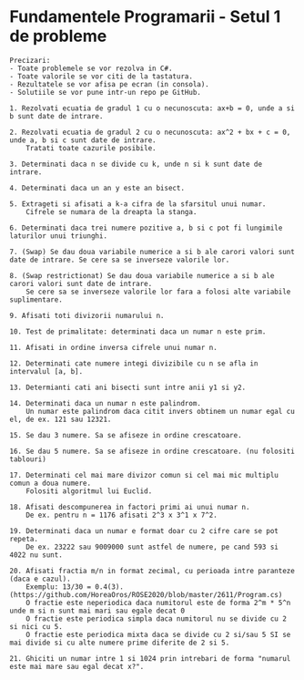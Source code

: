 # Fundamentele Programarii - Setul 1 de probleme
    Precizari:
    - Toate problemele se vor rezolva in C#. 
    - Toate valorile se vor citi de la tastatura. 
    - Rezultatele se vor afisa pe ecran (in consola). 
    - Solutiile se vor pune intr-un repo pe GitHub.

    1. Rezolvati ecuatia de gradul 1 cu o necunoscuta: ax+b = 0, unde a si b sunt date de intrare. 

    2. Rezolvati ecuatia de gradul 2 cu o necunoscuta: ax^2 + bx + c = 0, unde a, b si c sunt date de intrare.
        Tratati toate cazurile posibile. 

    3. Determinati daca n se divide cu k, unde n si k sunt date de intrare. 

    4. Determinati daca un an y este an bisect. 

    5. Extrageti si afisati a k-a cifra de la sfarsitul unui numar.
        Cifrele se numara de la dreapta la stanga. 

    6. Determinati daca trei numere pozitive a, b si c pot fi lungimile laturilor unui triunghi. 

    7. (Swap) Se dau doua variabile numerice a si b ale carori valori sunt date de intrare. Se cere sa se inverseze valorile lor. 

    8. (Swap restrictionat) Se dau doua variabile numerice a si b ale carori valori sunt date de intrare.
        Se cere sa se inverseze valorile lor fara a folosi alte variabile suplimentare.  

    9. Afisati toti divizorii numarului n. 

    10. Test de primalitate: determinati daca un numar n este prim.

    11. Afisati in ordine inversa cifrele unui numar n. 

    12. Determinati cate numere integi divizibile cu n se afla in intervalul [a, b]. 

    13. Determianti cati ani bisecti sunt intre anii y1 si y2.

    14. Determinati daca un numar n este palindrom.
        Un numar este palindrom daca citit invers obtinem un numar egal cu el, de ex. 121 sau 12321. 

    15. Se dau 3 numere. Sa se afiseze in ordine crescatoare. 

    16. Se dau 5 numere. Sa se afiseze in ordine crescatoare. (nu folositi tablouri)

    17. Determinati cel mai mare divizor comun si cel mai mic multiplu comun a doua numere.
        Folositi algoritmul lui Euclid. 

    18. Afisati descompunerea in factori primi ai unui numar n.
        De ex. pentru n = 1176 afisati 2^3 x 3^1 x 7^2.

    19. Determinati daca un numar e format doar cu 2 cifre care se pot repeta.
        De ex. 23222 sau 9009000 sunt astfel de numere, pe cand 593 si 4022 nu sunt. 

    20. Afisati fractia m/n in format zecimal, cu perioada intre paranteze (daca e cazul).
        Exemplu: 13/30 = 0.4(3).  (https://github.com/HoreaOros/ROSE2020/blob/master/2611/Program.cs)
        O fractie este neperiodica daca numitorul este de forma 2^m * 5^n unde m si n sunt mai mari sau egale decat 0
        O fractie este periodica simpla daca numitorul nu se divide cu 2 si nici cu 5. 
        O fractie este periodica mixta daca se divide cu 2 si/sau 5 SI se mai divide si cu alte numere prime diferite de 2 si 5. 

    21. Ghiciti un numar intre 1 si 1024 prin intrebari de forma "numarul este mai mare sau egal decat x?". 
